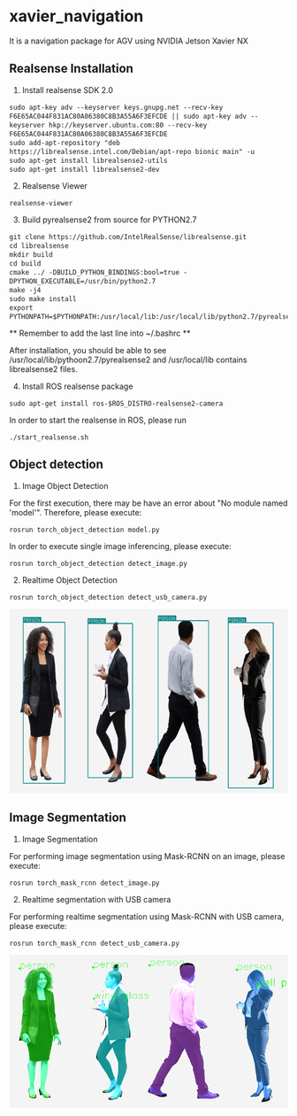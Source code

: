 # xavier_navigation
It is a navigation package for AGV using NVIDIA Jetson Xavier NX

## Realsense Installation
1. Install realsense SDK 2.0
```
sudo apt-key adv --keyserver keys.gnupg.net --recv-key F6E65AC044F831AC80A06380C8B3A55A6F3EFCDE || sudo apt-key adv --keyserver hkp://keyserver.ubuntu.com:80 --recv-key F6E65AC044F831AC80A06380C8B3A55A6F3EFCDE
sudo add-apt-repository "deb https://librealsense.intel.com/Debian/apt-repo bionic main" -u
sudo apt-get install librealsense2-utils
sudo apt-get install librealsense2-dev
```
2. Realsense Viewer
```
realsense-viewer
```
3. Build pyrealsense2 from source for PYTHON2.7
```
git clone https://github.com/IntelRealSense/librealsense.git
cd librealsense
mkdir build
cd build
cmake ../ -DBUILD_PYTHON_BINDINGS:bool=true -DPYTHON_EXECUTABLE=/usr/bin/python2.7
make -j4
sudo make install
export PYTHONPATH=$PYTHONPATH:/usr/local/lib:/usr/local/lib/python2.7/pyrealsense2
```
** Remember to add the last line into ~/.bashrc **

After installation, you should be able to see /usr/local/lib/pythoon2.7/pyrealsense2 and /usr/local/lib contains librealsense2 files.

4. Install ROS realsense package
```
sudo apt-get install ros-$ROS_DISTRO-realsense2-camera
```

In order to start the realsense in ROS, please run
```
./start_realsense.sh
```

## Object detection
1. Image Object Detection

For the first execution, there may be have an error about "No module named 'model'". Therefore, please execute:
```
rosrun torch_object_detection model.py
```

In order to execute single image inferencing, please execute:
```
rosrun torch_object_detection detect_image.py
```

2. Realtime Object Detection
```
rosrun torch_object_detection detect_usb_camera.py
```

![image](https://github.com/vincent51689453/xavier_navigation/blob/melodic-jp4.4/git_image/image_detection.png)

## Image Segmentation
1. Image Segmentation

For performing image segmentation using Mask-RCNN on an image, please execute:
```
rosrun torch_mask_rcnn detect_image.py
```

2. Realtime segmentation with USB camera

For performing realtime segmentation using Mask-RCNN with USB camera, please execute:
```
rosrun torch_mask_rcnn detect_usb_camera.py
```

![image](https://github.com/vincent51689453/xavier_navigation/blob/melodic-jp4.4/git_image/image_segmentation.png)